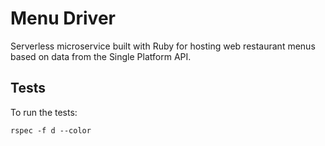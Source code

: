 # Menu Driver

Serverless microservice built with Ruby for hosting web restaurant menus based on data from the Single Platform API.

## Tests

To run the tests:

    rspec -f d --color